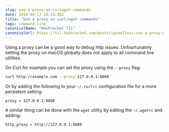 ```yaml
---
slug: use-a-proxy-on-curlwget-commands
date: 2018-04-17 14:13:56Z
title: "Use a proxy on curl/wget commands"
tags: command-line
canonicalName: "Hashrocket TIL"
canonicalUrl: https://til.hashrocket.com/posts/igveoltssz-use-a-proxy-on-curlwget-commands
---
```



Using a proxy can be a good way to debug http issues. Unfourtunately setting the proxy on macOS globally does not apply to all command line utilities.

On Curl for example you can set the proxy using the `--proxy` flag:

```sh
curl http://example.com --proxy 127.0.0.1:8080
```

Or by adding the following to your `~/.curlrc` configuration file for a more persistent setting:

```
proxy = 127.0.0.1:8080
```

A similar thing can be done with the `wget` utility by editing the `~/.wgetrc` and adding:

```
http_proxy = http://127.0.0.1:8080
```
